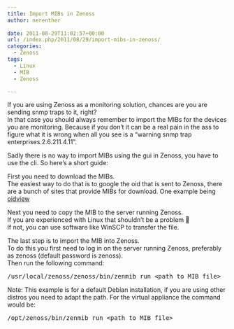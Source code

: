 ```yaml
---
title: Import MIBs in Zenoss
author: nerenther
 
date: 2011-08-29T11:02:57+00:00
url: /index.php/2011/08/29/import-mibs-in-zenoss/
categories:
  - Zenoss
tags:
  - Linux
  - MIB
  - Zenoss

---
```

If you are using Zenoss as a monitoring solution, chances are you are sending snmp traps to it, right?  
In that case you should always remember to import the MIBs for the devices you are monitoring. Because if you don&#8217;t it can be a real pain in the ass to figure what it is wrong when all you see is a &#8220;warning snmp trap enterprises.2.6.211.4.11&#8221;.

Sadly there is no way to import MIBs using the gui in Zenoss, you have to use the cli. So here&#8217;s a short guide:

First you need to download the MIBs.  
The easiest way to do that is to google the oid that is sent to Zenoss, there are a bunch of sites that provide MIBs for download. One example being [oidview][1]

Next you need to copy the MIB to the server running Zenoss.  
If you are experienced with Linux that shouldn&#8217;t be a problem 🙂  
If not, you can use software like WinSCP to transfer the file.

The last step is to import the MIB into Zenoss.  
To do this you first need to log in on the server running Zenoss, preferably as zenoss (default password is zenoss).  
Then run the following command:

<pre>/usr/local/zenoss/zenoss/bin/zenmib run &lt;path to MIB file&gt;</pre>

Note: This example is for a default Debian installation, if you are using other distros you need to adapt the path. For the virtual appliance the command would be:

<pre>/opt/zenoss/bin/zenmib run &lt;path to MIB file&gt;</pre>

 [1]: http://www.oidview.com/mibs/detail.html